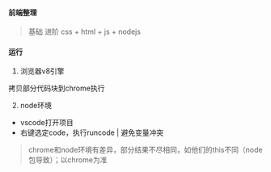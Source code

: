 #### 前端整理
> 基础
> 进阶
> css + html + js + nodejs


#### 运行
1. 浏览器v8引擎

  拷贝部分代码块到chrome执行
  
2. node环境
- vscode打开项目
- 右键选定code，执行runcode | 避免变量冲突
> chrome和node环境有差异，部分结果不尽相同，如他们的this不同（node包导致）；以chrome为准
